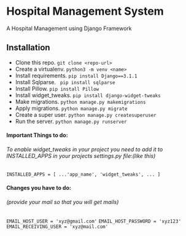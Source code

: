 # Hospital Management System
A Hospital Management using Django Framework  

## Installation

- Clone this repo. `git clone <repo-url>`
- Create a virtualenv. `python3 -m venv <name>`
- Install requirements. `pip install Django==3.1.1`
- Install Sqlparse. ` pip install sqlparse`
- Install Pillow. `pip install Pillow`
- Install widget_tweaks. `pip install django-widget-tweaks`
- Make migrations. `python manage.py makemigrations`
- Apply migrations. `python manage.py migrate`
- Create a super user. `python manage.py createsuperuser`
- Run the server. `python manage.py runserver`

#### Important Things to do:
###### To enable widget_tweaks in your project you need to add it to INSTALLED_APPS in your projects settings.py file:(like this)
`INSTALLED_APPS = [
    ...'app_name',
    'widget_tweaks',
    ...
]`
#### Changes you have to do:
###### (provide your mail so that you will get mails)
`EMAIL_HOST_USER = 'xyz@gmail.com'`
`EMAIL_HOST_PASSWORD = 'xyz123'`
`EMAIL_RECEIVING_USER = 'xyz@mail.com'`
